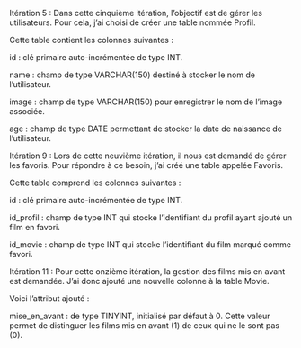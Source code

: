Itération 5 :
Dans cette cinquième itération, l’objectif est de gérer les utilisateurs. Pour cela, j’ai choisi de créer une table nommée Profil.

Cette table contient les colonnes suivantes :

id : clé primaire auto-incrémentée de type INT.

name : champ de type VARCHAR(150) destiné à stocker le nom de l’utilisateur.

image : champ de type VARCHAR(150) pour enregistrer le nom de l’image associée.

age : champ de type DATE permettant de stocker la date de naissance de l’utilisateur.

Itération 9 :
Lors de cette neuvième itération, il nous est demandé de gérer les favoris. Pour répondre à ce besoin, j’ai créé une table appelée Favoris.

Cette table comprend les colonnes suivantes :

id : clé primaire auto-incrémentée de type INT.

id_profil : champ de type INT qui stocke l’identifiant du profil ayant ajouté un film en favori.

id_movie : champ de type INT qui stocke l’identifiant du film marqué comme favori.

Itération 11 :
Pour cette onzième itération, la gestion des films mis en avant est demandée. J’ai donc ajouté une nouvelle colonne à la table Movie.

Voici l’attribut ajouté :

mise_en_avant : de type TINYINT, initialisé par défaut à 0. Cette valeur permet de distinguer les films mis en avant (1) de ceux qui ne le sont pas (0). 